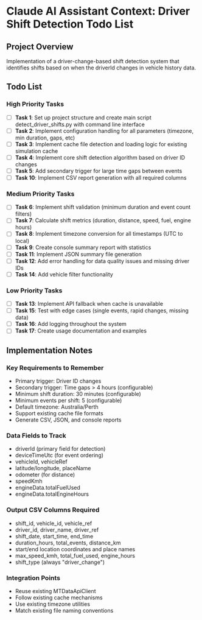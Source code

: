 # Claude AI Assistant Context: Driver Shift Detection Todo List

## Project Overview
Implementation of a driver-change-based shift detection system that identifies shifts based on when the driverId changes in vehicle history data.

## Todo List

### High Priority Tasks
- [ ] **Task 1**: Set up project structure and create main script detect_driver_shifts.py with command line interface
- [ ] **Task 2**: Implement configuration handling for all parameters (timezone, min duration, gaps, etc)
- [ ] **Task 3**: Implement cache file detection and loading logic for existing simulation cache
- [ ] **Task 4**: Implement core shift detection algorithm based on driver ID changes
- [ ] **Task 5**: Add secondary trigger for large time gaps between events
- [ ] **Task 10**: Implement CSV report generation with all required columns

### Medium Priority Tasks
- [ ] **Task 6**: Implement shift validation (minimum duration and event count filters)
- [ ] **Task 7**: Calculate shift metrics (duration, distance, speed, fuel, engine hours)
- [ ] **Task 8**: Implement timezone conversion for all timestamps (UTC to local)
- [ ] **Task 9**: Create console summary report with statistics
- [ ] **Task 11**: Implement JSON summary file generation
- [ ] **Task 12**: Add error handling for data quality issues and missing driver IDs
- [ ] **Task 14**: Add vehicle filter functionality

### Low Priority Tasks
- [ ] **Task 13**: Implement API fallback when cache is unavailable
- [ ] **Task 15**: Test with edge cases (single events, rapid changes, missing data)
- [ ] **Task 16**: Add logging throughout the system
- [ ] **Task 17**: Create usage documentation and examples

## Implementation Notes

### Key Requirements to Remember
- Primary trigger: Driver ID changes
- Secondary trigger: Time gaps > 4 hours (configurable)
- Minimum shift duration: 30 minutes (configurable)
- Minimum events per shift: 5 (configurable)
- Default timezone: Australia/Perth
- Support existing cache file formats
- Generate CSV, JSON, and console reports

### Data Fields to Track
- driverId (primary field for detection)
- deviceTimeUtc (for event ordering)
- vehicleId, vehicleRef
- latitude/longitude, placeName
- odometer (for distance)
- speedKmh
- engineData.totalFuelUsed
- engineData.totalEngineHours

### Output CSV Columns Required
- shift_id, vehicle_id, vehicle_ref
- driver_id, driver_name, driver_ref
- shift_date, start_time, end_time
- duration_hours, total_events, distance_km
- start/end location coordinates and place names
- max_speed_kmh, total_fuel_used, engine_hours
- shift_type (always "driver_change")

### Integration Points
- Reuse existing MTDataApiClient
- Follow existing cache mechanisms
- Use existing timezone utilities
- Match existing file naming conventions